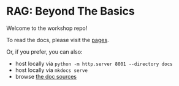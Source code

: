 # RAG: Beyond The Basics

Welcome to the workshop repo!

To read the docs, please visit the [pages](https://hosmanadam.github.io/rag-beyond-the-basics).

Or, if you prefer, you can also:

- host locally via `python -m http.server 8001 --directory docs`
- host locally via `mkdocs serve`
- browse [the doc sources](docs-src/index.md)
